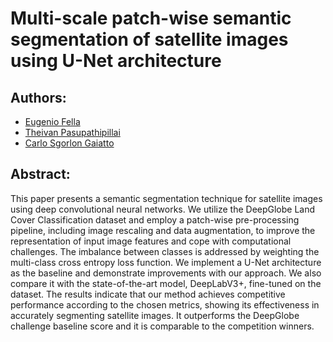 # Multi-scale patch-wise semantic segmentation of satellite images using U-Net architecture

## Authors:
- [Eugenio Fella](https://github.com/eugeniofella)
- [Theivan Pasupathipillai](https://github.com/TheivanPasu)
- [Carlo Sgorlon Gaiatto](https://github.com/carlosgorlongaiatto)

## Abstract:
This paper presents a semantic segmentation technique for satellite images using deep convolutional neural networks. We utilize the DeepGlobe Land Cover Classification dataset and employ a patch-wise pre-processing pipeline, including image rescaling and data augmentation, to improve the representation of input image features and cope with computational challenges. The imbalance between classes is addressed by weighting the multi-class cross entropy loss function. We implement a U-Net architecture as the baseline and demonstrate improvements with our approach. We also compare it with the state-of-the-art model, DeepLabV3+, fine-tuned on the dataset. The results indicate that our method achieves competitive performance according to the chosen metrics, showing its effectiveness in accurately segmenting satellite images. It outperforms the DeepGlobe challenge baseline score and it is comparable to the competition winners.
